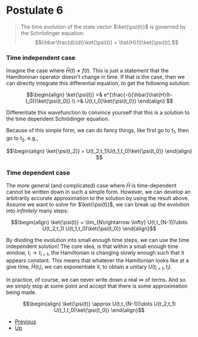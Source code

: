 # Postulate 6

>The time evolution of the state vector $\ket{\psi(t)}$ is governed by the Schrödinger equation:
> $$i\hbar\frac{d}{dt}\ket{\psi(t)} = \hat{H}(t)\ket{\psi(t)},$$

### Time independent case

Imagine the case where $\hat{H}(t) \neq f(t)$. This is just a statement that the Hamiltoninan operator doesn't change in time. 
If that is the case, then we can directly integrate this differential equation, to get the following solution:

$$\begin{align}
\ket{\psi(t)} =& e^{\frac{-i}{\hbar}\hat{H}(t-t_0)}\ket{\psi(t_0)} \\
=& U(t,t_0)\ket{\psi(t_0)}
\end{align}
$$

Differentiate this wavefunction to convince yourself that this is a solution to the time dependent Schrödinger equation.  

Because of this simple form, we can do fancy things, like first go to $t_1$, then go to $t_2$, e.g., 

$$\begin{align}
\ket{\psi(t_2)} = U(t_2,t_1)U(t_1,t_0)\ket{\psi(t_0)}
\end{align}
$$

### Time dependent case

The more general (and complicated) case where $\hat{H}$ is time-dependent cannot be written down in such a simple form. However, we can develop an arbitrarily accurate approximation to the solution by using the result above. 
Assume we want to solve for $\ket{\psi(t)}$, we can break up the evolution into _infinitely_ many steps:

$$\begin{align}
\ket{\psi(t)} = \lim_{N\rightarrow \infty} U(t,t_{N-1})\dots U(t_2,t_1) U(t_1,t_0)\ket{\psi(t_0)}
\end{align}$$

By dividing the evolution into small enough time steps, we can use the time independent solution!
The core idea, is that within a small enough time window, $t_i \rightarrow t_{i+1}$, the Hamiltonian is changing slowly enough such that it appears constant. This means that whatever the Hamiltonian looks like at a give time, $\hat{H}(t_i)$, we can exponentiate it, to obtain a unitary $U(t_{i+1}, t_i)$.

In practice, of course, we can never write down a real $\infty$ of terms. And so we simply stop at some point and accept that there is some approximation being made. 

$$\begin{align}
\ket{\psi(t)} \approx   U(t,t_{N-1})\dots U(t_2,t_1) U(t_1,t_0)\ket{\psi(t_0)}
\end{align}$$


- [Previous](<Postulate 5.md>)
- [Up](/README.md)